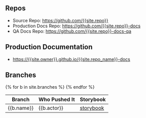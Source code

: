 ---
---

## Repos

* Source Repo: <https://github.com/{{site.repo}}>
* Production Docs Repo: <https://github.com/{{site.repo}}-docs>
* QA Docs Repo: <https://github.com/{{site.repo}}-docs-qa>

## Production Documentation

* <https://{{site.owner}}.github.io/{{site.repo_name}}-docs>

## Branches

<table>
<thead>
<tr><th>Branch</th><th>Who Pushed It</th><th>Storybook</th></tr>
<thead>
<tbody>
{% for b in site.branches %}
<tr><td>{{b.name}}</td><td>{{b.actor}}</td><td><a href="storybook-qa/{{b.name}}">storybook</a></td></tr>
{% endfor %}
</tbody>
</table>

